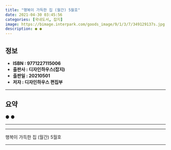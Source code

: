 ```yaml
---
title: "행복이 가득한 집 (월간) 5월호"
date: 2021-04-30 03:45:56
categories: [국내도서, 잡지]
image: https://bimage.interpark.com/goods_image/9/1/3/7/349129137s.jpg
description: ● ●
---
```


## **정보**

- **ISBN : 9771227115006**
- **출판사 : 디자인하우스(잡지)**
- **출판일 : 20210501**
- **저자 : 디자인하우스 편집부**

------



## **요약**

●  ●  

------



------


행복이 가득한 집 (월간) 5월호 

------


